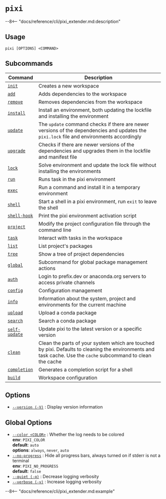 # <code>pixi</code>

--8<-- "docs/reference/cli/pixi_extender.md:description"

## Usage
```
pixi [OPTIONS] <COMMAND>
```

## Subcommands
| Command | Description |
|---------|-------------|
| [`init`](pixi/init.md) | Creates a new workspace |
| [`add`](pixi/add.md) | Adds dependencies to the workspace |
| [`remove`](pixi/remove.md) | Removes dependencies from the workspace |
| [`install`](pixi/install.md) | Install an environment, both updating the lockfile and installing the environment |
| [`update`](pixi/update.md) | The `update` command checks if there are newer versions of the dependencies and updates the `pixi.lock` file and environments accordingly |
| [`upgrade`](pixi/upgrade.md) | Checks if there are newer versions of the dependencies and upgrades them in the lockfile and manifest file |
| [`lock`](pixi/lock.md) | Solve environment and update the lock file without installing the environments |
| [`run`](pixi/run.md) | Runs task in the pixi environment |
| [`exec`](pixi/exec.md) | Run a command and install it in a temporary environment |
| [`shell`](pixi/shell.md) | Start a shell in a pixi environment, run `exit` to leave the shell |
| [`shell-hook`](pixi/shell-hook.md) | Print the pixi environment activation script |
| [`project`](pixi/project.md) | Modify the project configuration file through the command line |
| [`task`](pixi/task.md) | Interact with tasks in the workspace |
| [`list`](pixi/list.md) | List project's packages |
| [`tree`](pixi/tree.md) | Show a tree of project dependencies |
| [`global`](pixi/global.md) | Subcommand for global package management actions |
| [`auth`](pixi/auth.md) | Login to prefix.dev or anaconda.org servers to access private channels |
| [`config`](pixi/config.md) | Configuration management |
| [`info`](pixi/info.md) | Information about the system, project and environments for the current machine |
| [`upload`](pixi/upload.md) | Upload a conda package |
| [`search`](pixi/search.md) | Search a conda package |
| [`self-update`](pixi/self-update.md) | Update pixi to the latest version or a specific version |
| [`clean`](pixi/clean.md) | Clean the parts of your system which are touched by pixi. Defaults to cleaning the environments and task cache. Use the `cache` subcommand to clean the cache |
| [`completion`](pixi/completion.md) | Generates a completion script for a shell |
| [`build`](pixi/build.md) | Workspace configuration |


## Options
- <a id="option-version" href="#option-version">`--version (-V)`</a>
: Display version information

## Global Options
- <a id="arg---color" href="#arg---color">`--color <COLOR>`</a>
:  Whether the log needs to be colored
<br>**env**: `PIXI_COLOR`
<br>**default**: `auto`
<br>**options**: `always`, `never`, `auto`
- <a id="arg---no-progress" href="#arg---no-progress">`--no-progress`</a>
:  Hide all progress bars, always turned on if stderr is not a terminal
<br>**env**: `PIXI_NO_PROGRESS`
<br>**default**: `false`
- <a id="arg---quiet" href="#arg---quiet">`--quiet (-q)`</a>
:  Decrease logging verbosity
- <a id="arg---verbose" href="#arg---verbose">`--verbose (-v)`</a>
:  Increase logging verbosity

--8<-- "docs/reference/cli/pixi_extender.md:example"
